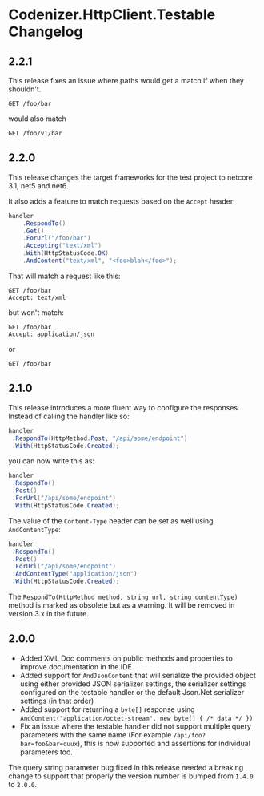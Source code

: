 # Codenizer.HttpClient.Testable Changelog

## 2.2.1

This release fixes an issue where paths would get a match if when they shouldn't.

```http
GET /foo/bar
```

would also match
```http
GET /foo/v1/bar
```

## 2.2.0

This release changes the target frameworks for the test project to netcore 3.1, net5 and net6.

It also adds a feature to match requests based on the `Accept` header:

```csharp
handler
	.RespondTo()
	.Get()
	.ForUrl("/foo/bar")
	.Accepting("text/xml")
	.With(HttpStatusCode.OK)
	.AndContent("text/xml", "<foo>blah</foo>");
```

That will match a request like this:

```http
GET /foo/bar
Accept: text/xml
```

but won't match:

```http
GET /foo/bar
Accept: application/json
```

or

```http
GET /foo/bar
```

## 2.1.0

This release introduces a more fluent way to configure the responses. Instead of calling the handler like so:

```csharp
handler
 .RespondTo(HttpMethod.Post, "/api/some/endpoint")
 .With(HttpStatusCode.Created);
```

you can now write this as:

```csharp
handler
 .RespondTo()
 .Post()
 .ForUrl("/api/some/endpoint")
 .With(HttpStatusCode.Created);
```

The value of the `Content-Type` header can be set as well using `AndContentType`:

```csharp
handler
 .RespondTo()
 .Post()
 .ForUrl("/api/some/endpoint")
 .AndContentType("application/json")
 .With(HttpStatusCode.Created);
```

The `RespondTo(HttpMethod method, string url, string contentType)` method is marked as obsolete but as a warning. It will be removed in version 3.x in the future.

## 2.0.0

- Added XML Doc comments on public methods and properties to improve documentation in the IDE
- Added support for `AndJsonContent` that will serialize the provided object using either provided JSON serializer settings, the serializer settings configured on the testable handler or the default Json.Net serializer settings (in that order)
- Added support for returning a `byte[]` response using `AndContent("application/octet-stream", new byte[] { /* data */ })`
- Fix an issue where the testable handler did not support multiple query parameters with the same name (For example `/api/foo?bar=foo&bar=quux`), this is now supported and assertions for individual parameters too.

The query string parameter bug fixed in this release needed a breaking change to support that properly the version number is bumped from `1.4.0` to `2.0.0`.
